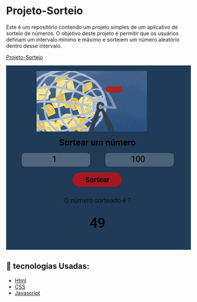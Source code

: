 # Projeto-Sorteio
Este é um repositório contendo um projeto simples de um aplicativo de sorteio de números. O objetivo deste projeto é permitir que os usuários definam um intervalo mínimo e máximo e sorteiem um número aleatório dentro desse intervalo.

<a href="https://pabloveloso28.github.io/Projeto-Sorteio/" target="_blank">Projeto-Sorteio</a>

<img src="Imagem - Sorteio.png" >


## 🚀 tecnologias Usadas:



- [Html](https://developer.mozilla.org/pt-BR/docs/Web/HTML/Element/html/)  
- [CSS](https://developer.mozilla.org/pt-BR/docs/Web/CSS) 
- [Javascript](https://developer.mozilla.org/pt-BR/docs/Web/JavaScript)


<br>



